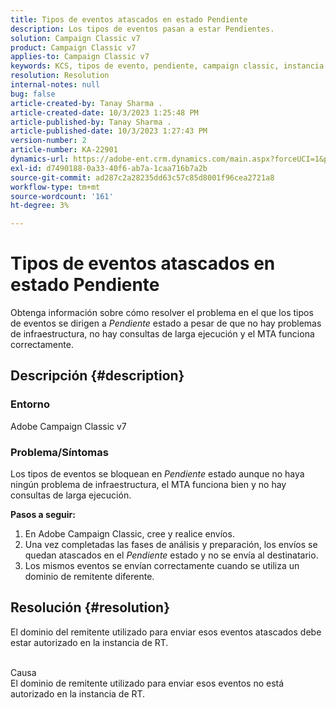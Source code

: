 ```yaml
---
title: Tipos de eventos atascados en estado Pendiente
description: Los tipos de eventos pasan a estar Pendientes.
solution: Campaign Classic v7
product: Campaign Classic v7
applies-to: Campaign Classic v7
keywords: KCS, tipos de evento, pendiente, campaign classic, instancia RT, atascado, estado
resolution: Resolution
internal-notes: null
bug: false
article-created-by: Tanay Sharma .
article-created-date: 10/3/2023 1:25:48 PM
article-published-by: Tanay Sharma .
article-published-date: 10/3/2023 1:27:43 PM
version-number: 2
article-number: KA-22901
dynamics-url: https://adobe-ent.crm.dynamics.com/main.aspx?forceUCI=1&pagetype=entityrecord&etn=knowledgearticle&id=27004d5b-f061-ee11-be6e-6045bd006793
exl-id: d7490188-0a33-40f6-ab7a-1caa716b7a2b
source-git-commit: ad287c2a28235dd63c57c85d8001f96cea2721a8
workflow-type: tm+mt
source-wordcount: '161'
ht-degree: 3%

---
```


# Tipos de eventos atascados en estado Pendiente


Obtenga información sobre cómo resolver el problema en el que los tipos de eventos se dirigen a *Pendiente* estado a pesar de que no hay problemas de infraestructura, no hay consultas de larga ejecución y el MTA funciona correctamente.

## Descripción {#description}


### Entorno

Adobe Campaign Classic v7



### Problema/Síntomas

Los tipos de eventos se bloquean en *Pendiente* estado aunque no haya ningún problema de infraestructura, el MTA funciona bien y no hay consultas de larga ejecución.

<b>Pasos a seguir:</b>

1. En Adobe Campaign Classic, cree y realice envíos.
2. Una vez completadas las fases de análisis y preparación, los envíos se quedan atascados en el *Pendiente* estado y no se envía al destinatario.
3. Los mismos eventos se envían correctamente cuando se utiliza un dominio de remitente diferente.



## Resolución {#resolution}


El dominio del remitente utilizado para enviar esos eventos atascados debe estar autorizado en la instancia de RT.


<br>Causa<br>
El dominio de remitente utilizado para enviar esos eventos no está autorizado en la instancia de RT.
